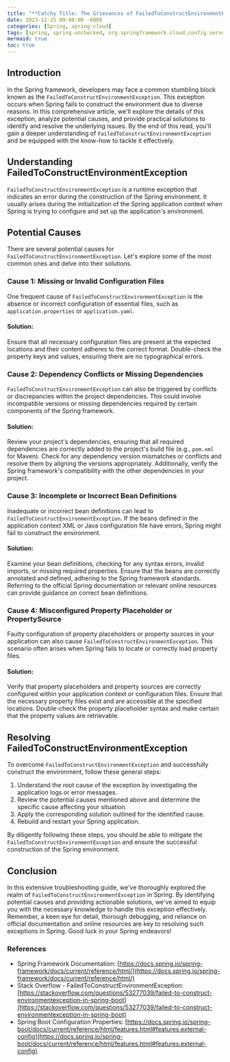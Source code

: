 ```yaml
---
title: "**Catchy Title: The Grievances of FailedToConstructEnvironmentException in Spring: Troubleshooting and Resolution Guide**"
date: 2023-12-25 09:00:00 -0000
categories: [Spring, spring-cloud]
tags: [spring, spring-unchecked, org.springframework.cloud.config.server.environment]
mermaid: true
toc: true
---
```



## Introduction
In the Spring framework, developers may face a common stumbling block known as the `FailedToConstructEnvironmentException`. This exception occurs when Spring fails to construct the environment due to diverse reasons. In this comprehensive article, we'll explore the details of this exception, analyze potential causes, and provide practical solutions to identify and resolve the underlying issues. By the end of this read, you'll gain a deeper understanding of `FailedToConstructEnvironmentException` and be equipped with the know-how to tackle it effectively.

## Understanding FailedToConstructEnvironmentException
`FailedToConstructEnvironmentException` is a runtime exception that indicates an error during the construction of the Spring environment. It usually arises during the initialization of the Spring application context when Spring is trying to configure and set up the application's environment.

## Potential Causes
There are several potential causes for `FailedToConstructEnvironmentException`. Let's explore some of the most common ones and delve into their solutions.

### Cause 1: Missing or Invalid Configuration Files
One frequent cause of `FailedToConstructEnvironmentException` is the absence or incorrect configuration of essential files, such as `application.properties` or `application.yaml`.

#### Solution:
Ensure that all necessary configuration files are present at the expected locations and their content adheres to the correct format. Double-check the property keys and values, ensuring there are no typographical errors.

### Cause 2: Dependency Conflicts or Missing Dependencies
`FailedToConstructEnvironmentException` can also be triggered by conflicts or discrepancies within the project dependencies. This could involve incompatible versions or missing dependencies required by certain components of the Spring framework.

#### Solution:
Review your project's dependencies, ensuring that all required dependencies are correctly added to the project's build file (e.g., `pom.xml` for Maven). Check for any dependency version mismatches or conflicts and resolve them by aligning the versions appropriately. Additionally, verify the Spring framework's compatibility with the other dependencies in your project.

### Cause 3: Incomplete or Incorrect Bean Definitions
Inadequate or incorrect bean definitions can lead to `FailedToConstructEnvironmentException`. If the beans defined in the application context XML or Java configuration file have errors, Spring might fail to construct the environment.

#### Solution:
Examine your bean definitions, checking for any syntax errors, invalid imports, or missing required properties. Ensure that the beans are correctly annotated and defined, adhering to the Spring framework standards. Referring to the official Spring documentation or relevant online resources can provide guidance on correct bean definitions.

### Cause 4: Misconfigured Property Placeholder or PropertySource
Faulty configuration of property placeholders or property sources in your application can also cause `FailedToConstructEnvironmentException`. This scenario often arises when Spring fails to locate or correctly load property files.

#### Solution:
Verify that property placeholders and property sources are correctly configured within your application context or configuration files. Ensure that the necessary property files exist and are accessible at the specified locations. Double-check the property placeholder syntax and make certain that the property values are retrievable.

## Resolving FailedToConstructEnvironmentException

To overcome `FailedToConstructEnvironmentException` and successfully construct the environment, follow these general steps:

1. Understand the root cause of the exception by investigating the application logs or error messages.
2. Review the potential causes mentioned above and determine the specific cause affecting your situation.
3. Apply the corresponding solution outlined for the identified cause.
4. Rebuild and restart your Spring application.

By diligently following these steps, you should be able to mitigate the `FailedToConstructEnvironmentException` and ensure the successful construction of the Spring environment.

## Conclusion
In this extensive troubleshooting guide, we've thoroughly explored the realm of `FailedToConstructEnvironmentException` in Spring. By identifying potential causes and providing actionable solutions, we've aimed to equip you with the necessary knowledge to handle this exception effectively. Remember, a keen eye for detail, thorough debugging, and reliance on official documentation and online resources are key to resolving such exceptions in Spring. Good luck in your Spring endeavors!

### References
- Spring Framework Documentation: [https://docs.spring.io/spring-framework/docs/current/reference/html/](https://docs.spring.io/spring-framework/docs/current/reference/html/)
- Stack Overflow - FailedToConstructEnvironmentException: [https://stackoverflow.com/questions/53277039/failed-to-construct-environmentexception-in-spring-boot](https://stackoverflow.com/questions/53277039/failed-to-construct-environmentexception-in-spring-boot)
- Spring Boot Configuration Properties: [https://docs.spring.io/spring-boot/docs/current/reference/html/features.html#features.external-config](https://docs.spring.io/spring-boot/docs/current/reference/html/features.html#features.external-config)